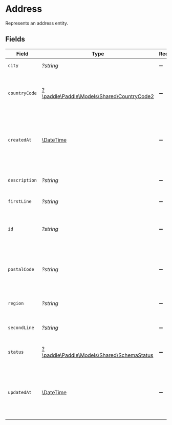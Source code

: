 # Address

Represents an address entity.


## Fields

| Field                                                                                  | Type                                                                                   | Required                                                                               | Description                                                                            | Example                                                                                |
| -------------------------------------------------------------------------------------- | -------------------------------------------------------------------------------------- | -------------------------------------------------------------------------------------- | -------------------------------------------------------------------------------------- | -------------------------------------------------------------------------------------- |
| `city`                                                                                 | *?string*                                                                              | :heavy_minus_sign:                                                                     | City of this address.                                                                  | Astoria                                                                                |
| `countryCode`                                                                          | [?\paddle\Paddle\Models\Shared\CountryCode2](../../Models/Shared/CountryCode2.md)      | :heavy_minus_sign:                                                                     | Supported two-letter ISO 3166-1 alpha-2 country code.                                  |                                                                                        |
| `createdAt`                                                                            | [\DateTime](https://www.php.net/manual/en/class.datetime.php)                          | :heavy_minus_sign:                                                                     | RFC 3339 datetime string of when this entity was created. Set automatically by Paddle. | 2024-10-12T07:20:50.52Z                                                                |
| `description`                                                                          | *?string*                                                                              | :heavy_minus_sign:                                                                     | Memorable description for this address.                                                | Paddle.com                                                                             |
| `firstLine`                                                                            | *?string*                                                                              | :heavy_minus_sign:                                                                     | First line of this address.                                                            | 3811 Ditmars Blvd                                                                      |
| `id`                                                                                   | *?string*                                                                              | :heavy_minus_sign:                                                                     | Unique Paddle ID for this address entity, prefixed with `add_`.                        | add_01gm302t81w94gyjpjpqypkzkf                                                         |
| `postalCode`                                                                           | *?string*                                                                              | :heavy_minus_sign:                                                                     | ZIP or postal code of this address. Required for some countries.                       | 11105-1803                                                                             |
| `region`                                                                               | *?string*                                                                              | :heavy_minus_sign:                                                                     | State, county, or region of this address.                                              | NY                                                                                     |
| `secondLine`                                                                           | *?string*                                                                              | :heavy_minus_sign:                                                                     | Second line of this address.                                                           |                                                                                        |
| `status`                                                                               | [?\paddle\Paddle\Models\Shared\SchemaStatus](../../Models/Shared/SchemaStatus.md)      | :heavy_minus_sign:                                                                     | Whether this entity can be used in Paddle.                                             |                                                                                        |
| `updatedAt`                                                                            | [\DateTime](https://www.php.net/manual/en/class.datetime.php)                          | :heavy_minus_sign:                                                                     | RFC 3339 datetime string of when this entity was updated. Set automatically by Paddle. | 2024-10-13T07:20:50.52Z                                                                |